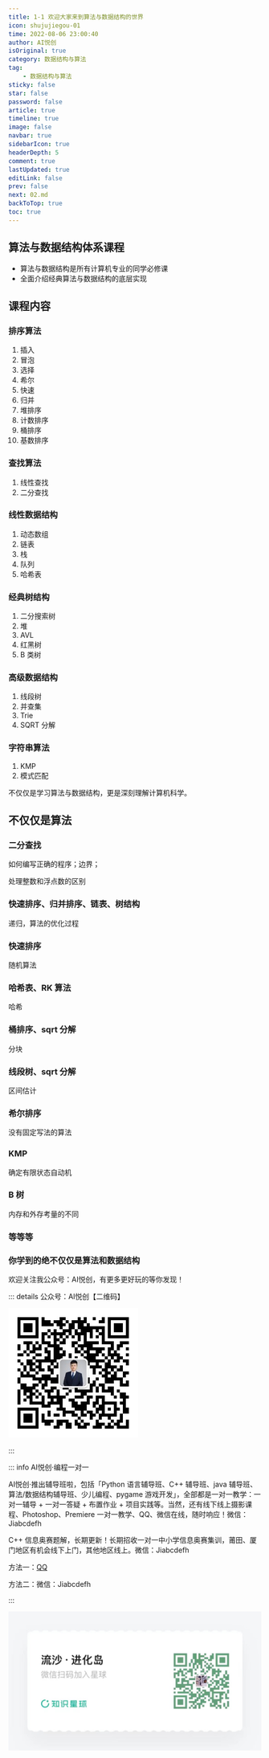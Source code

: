 ```yaml
---
title: 1-1 欢迎大家来到算法与数据结构的世界
icon: shujujiegou-01
time: 2022-08-06 23:00:40
author: AI悦创
isOriginal: true
category: 数据结构与算法
tag:
    - 数据结构与算法
sticky: false
star: false
password: false
article: true
timeline: true
image: false
navbar: true
sidebarIcon: true
headerDepth: 5
comment: true
lastUpdated: true
editLink: false
prev: false
next: 02.md
backToTop: true
toc: true
---
```


## 算法与数据结构体系课程

- 算法与数据结构是所有计算机专业的同学必修课
- 全面介绍经典算法与数据结构的底层实现

## 课程内容

### 排序算法

1. 插入
2. 冒泡
3. 选择
4. 希尔
5. 快速
6. 归并
7. 堆排序
8. 计数排序
9. 桶排序
10. 基数排序

### 查找算法

1. 线性查找
2. 二分查找

### 线性数据结构

1. 动态数组
2. 链表
3. 栈
4. 队列
5. 哈希表

### 经典树结构

1. 二分搜索树
2. 堆
3. AVL
4. 红黑树
5. B 类树

### 高级数据结构

1. 线段树
2. 并查集
3. Trie
4. SQRT 分解

### 字符串算法

1. KMP
2. 模式匹配

不仅仅是学习算法与数据结构，更是深刻理解计算机科学。



## 不仅仅是算法

### 二分查找

如何编写正确的程序；边界；

处理整数和浮点数的区别

### 快速排序、归并排序、链表、树结构

递归，算法的优化过程

### 快速排序

随机算法

### 哈希表、RK 算法

哈希

### 桶排序、sqrt 分解

分块

### 线段树、sqrt 分解

区间估计

### 希尔排序

没有固定写法的算法

### KMP

确定有限状态自动机

### B 树

内存和外存考量的不同

### 等等等

### 你学到的绝不仅仅是算法和数据结构



































欢迎关注我公众号：AI悦创，有更多更好玩的等你发现！

::: details 公众号：AI悦创【二维码】

![](/gzh.jpg)

:::

::: info AI悦创·编程一对一

AI悦创·推出辅导班啦，包括「Python 语言辅导班、C++ 辅导班、java 辅导班、算法/数据结构辅导班、少儿编程、pygame 游戏开发」，全部都是一对一教学：一对一辅导 + 一对一答疑 + 布置作业 + 项目实践等。当然，还有线下线上摄影课程、Photoshop、Premiere 一对一教学、QQ、微信在线，随时响应！微信：Jiabcdefh

C++ 信息奥赛题解，长期更新！长期招收一对一中小学信息奥赛集训，莆田、厦门地区有机会线下上门，其他地区线上。微信：Jiabcdefh

方法一：[QQ](http://wpa.qq.com/msgrd?v=3&uin=1432803776&site=qq&menu=yes)

方法二：微信：Jiabcdefh

:::

![](/zsxq.jpg)

















